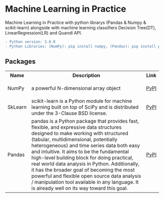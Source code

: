 # Machine Learning in Practice
Machine Learning in Practice with python librarys (Pandas &amp; Numpy &amp; scikit-learn) alongside  with machine learning classifiers Decision Tree(DT), LinearRegression(LR) and Quandl API.
```diff
- Python version: 3.8.0
- Python Libraries: (NumPy): pip install numpy, (Pandas): pip install pandas, (SkLearn): pip install scikit-learn
```

## Packages
<table class="tg">
  <tr>
    <th class="tg-yw4l"><b>Name</b></th>
    <th class="tg-yw4l"><b>Description</b></th>
    <th class="tg-yw4l"><b>Link</b></th>
  </tr>
  
  <tr>
    <td class="tg-yw4l">NumPy</td>
    <td class="tg-yw4l">a powerful N-dimensional array object</td>
    <td class="tg-yw4l"><a href="https://pypi.org/project/numpy/">
      <p>PyPI</p>
    </a></td>
  </tr>
  
  <tr>
    <td class="tg-yw4l">SkLearn</td>
    <td class="tg-yw4l">scikit-learn is a Python module for machine learning built on top of SciPy and is distributed under the 3-Clause BSD license.</td></td>
    <td class="tg-yw4l"><a href="https://pypi.org/project/scikit-learn/">
     <p>PyPI</p>
    </a></td>
  </tr>

<tr>
    <td class="tg-yw4l">Pandas</td>
    <td class="tg-yw4l">pandas is a Python package that provides fast, flexible, and expressive data structures designed to make working with structured (tabular, multidimensional, potentially heterogeneous) and time series data both easy and intuitive. It aims to be the fundamental high-level building block for doing practical, real world data analysis in Python. Additionally, it has the broader goal of becoming the most powerful and flexible open source data analysis / manipulation tool available in any language. It is already well on its way toward this goal.</td></td>
    <td class="tg-yw4l"><a href="https://pypi.org/project/pandas/">
     <p>PyPI</p>
    </a></td>
 </tr>

